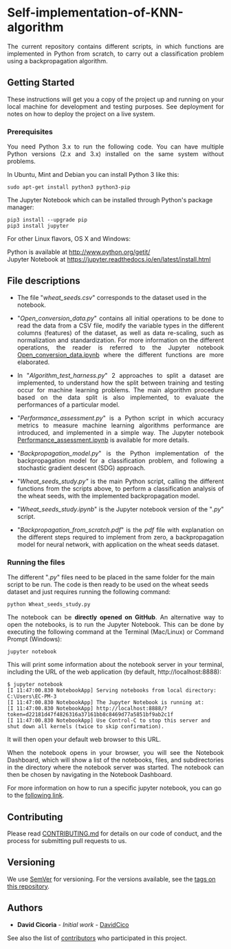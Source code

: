 # Self-implementation-of-KNN-algorithm
<p align="justify">The current repository contains different scripts, in which functions are implemented in Python from scratch, to carry out a classification problem using a backpropagation algorithm.</p>

## Getting Started

<p align="justify">These instructions will get you a copy of the project up and running on your local machine for development and testing purposes. See deployment for notes on how to deploy the project on a live system.</p>

### Prerequisites

<p align="justify">You need Python 3.x to run the following code.  You can have multiple Python versions (2.x and 3.x) installed on the same system without problems.</p>

In Ubuntu, Mint and Debian you can install Python 3 like this:

    sudo apt-get install python3 python3-pip
    
The Jupyter Notebook which can be installed through Python's package manager:

    pip3 install --upgrade pip
    pip3 install jupyter

For other Linux flavors, OS X and Windows: 

Python is available at http://www.python.org/getit/    
Jupyter Notebook at https://jupyter.readthedocs.io/en/latest/install.html

## File descriptions
<ul>
    
<li>The file "<em>wheat_seeds.csv</em>" corresponds to the dataset used in the notebook.</li>
    
<li><p align="justify">"<em>Open_conversion_data.py</em>" contains all initial operations to be done to read the data from a CSV file, modify the variable types in the different columns (features) of the dataset, as well as data re-scaling, such as normalization and standardization. For more information on the different operations, the reader is referred to the Jupyter notebook <a href="https://github.com/DavidCico/Simple-functions-for-starting-machine-learning-with-Python/blob/master/Open_conversion_data.ipynb">Open_conversion_data.ipynb</a> where the different functions are more elaborated.</p></li>
    
<li><p align="justify">In "<em>Algorithm_test_harness.py</em>" 2 approaches to split a dataset are implemented, to understand how the split between training and testing occur for machine learning problems. The main algorithm procedure based on the data split is also implemented, to evaluate the performances of a particular model.</p></li>

<li><p align="justify">"<em>Performance_assessment.py</em>" is a Python script in which accuracy metrics to measure machine learning algorithms performance are introduced, and implemented in a simple way. The Jupyter notebook <a href="https://github.com/DavidCico/Simple-functions-for-starting-machine-learning-with-Python/blob/master/Performance_assessment.ipynb">Performance_assessment.ipynb</a> is available for more details.</p></li>

<li><p align="justify">"<em>Backpropagation_model.py</em>" is the Python implementation of the backpropagation model for a classification problem, and following a stochastic gradient descent (SDG) approach.</p></li>

<li><p align="justify">"<em>Wheat_seeds_study.py"</em> is the main Python script, calling the different functions from the scripts above, to perform a classification analysis of the wheat seeds, with the implemented backpropagation model.</p></li>

<li><p align="justify">"<em>Wheat_seeds_study.ipynb</em>" is the Jupyter notebook version of the "<em>.py</em>" script.</p></li>

<li><p align="justify">"<em>Backpropagation_from_scratch.pdf</em>" is the <i>pdf</i> file with explanation on the different steps required to implement from zero, a backpropagation model for neural network, with application on the wheat seeds dataset.</p> 
</ul>

### Running the files

The different "<em>.py</em>" files need to be placed in the same folder for the main script to be run. The code is then ready to be used on the wheat seeds dataset and just requires running the following command:

    python Wheat_seeds_study.py

<p align="justify">The notebook can be <b>directly opened on GitHub</b>. An alternative way to open the notebooks, is to run the Jupyter Notebook. This can be done by executing the following command at the Terminal (Mac/Linux) or Command Prompt (Windows):</p>

    jupyter notebook

<p align="justify">This will print some information about the notebook server in your terminal, including the URL of the web application (by default, http://localhost:8888):</p>

    $ jupyter notebook
    [I 11:47:00.830 NotebookApp] Serving notebooks from local directory: C:\Users\EC-PM-3
    [I 11:47:00.830 NotebookApp] The Jupyter Notebook is running at:
    [I 11:47:00.830 NotebookApp] http://localhost:8888/?token=d22181d47f4826316a37161bb8c8469d77a5851bf9ab2c1f
    [I 11:47:00.830 NotebookApp] Use Control-C to stop this server and shut down all kernels (twice to skip confirmation).

It will then open your default web browser to this URL.

<p align="justify">When the notebook opens in your browser, you will see the Notebook Dashboard, which will show a list of the notebooks, files, and subdirectories in the directory where the notebook server was started. The notebook can then be chosen by navigating in the Notebook Dashboard.</p>

For more information on how to run a specific jupyter notebook, you can go to the <a href="https://jupyter.readthedocs.io/en/latest/running.html#running">following link</a>.
## Contributing

Please read [CONTRIBUTING.md](https://github.com/DavidCico/Self-implementation-of-KNN-algorithm/blob/master/CONTRIBUTING.md) for details on our code of conduct, and the process for submitting pull requests to us.

## Versioning

We use [SemVer](http://semver.org/) for versioning. For the versions available, see the [tags on this repository](https://github.com/your/project/tags). 

## Authors

* **David Cicoria** - *Initial work* - [DavidCico](https://github.com/DavidCico)

See also the list of [contributors](https://github.com/DavidCico/Self-implementation-of-KNN-algorithm/graphs/contributors) who participated in this project.
